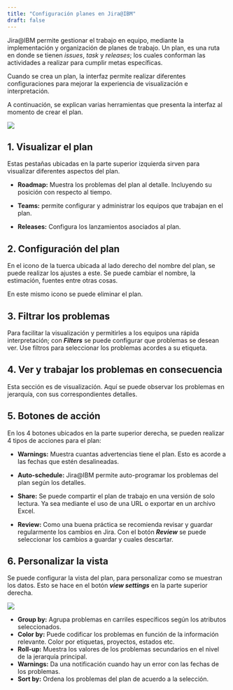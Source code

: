 ```yaml
---
title: "Configuración planes en Jira@IBM"
draft: false
---
```


Jira@IBM permite gestionar el trabajo en equipo, mediante la implementación y organización de planes de trabajo. Un plan, es una ruta en donde se tienen *issues*, *task* y *releases*; los cuales conforman las actividades a realizar para cumplir metas específicas.

Cuando se crea un plan, la interfaz permite realizar diferentes configuraciones para mejorar la experiencia de visualización e interpretación.

A continuación, se explican varias herramientas que presenta la interfaz al momento de crear el plan.

![](images/Configuracion.PNG)

## 1. Visualizar el plan 
Estas pestañas ubicadas en la parte superior izquierda sirven para visualizar diferentes aspectos del plan.

* **Roadmap:** Muestra los problemas del plan al detalle. Incluyendo su posición con respecto al tiempo.

* **Teams:** permite configurar y administrar los equipos que trabajan en el plan.

* **Releases:** Configura los lanzamientos asociados al plan.

## 2. Configuración del plan

En el icono de la tuerca ubicada al lado derecho del nombre del plan, se puede realizar los ajustes a este. Se puede cambiar el nombre, la estimación, fuentes entre otras cosas.

En este mismo icono se puede eliminar el plan.

## 3. Filtrar los problemas

Para facilitar la visualización y permitirles a los equipos una rápida interpretación; con ***Filters*** se puede configurar que problemas se desean ver. Use filtros para seleccionar los problemas acordes a su etiqueta. 

## 4. Ver y trabajar los problemas en consecuencia

Esta sección es de visualización. Aquí se puede observar los problemas en jerarquía, con sus correspondientes detalles.


## 5. Botones de acción

En los 4 botones ubicados en la parte superior derecha, se pueden realizar 4 tipos de acciones para el plan:

* **Warnings:** Muestra cuantas advertencias tiene el plan. Esto es acorde a las fechas que estén desalineadas.

* **Auto-schedule:** Jira@IBM permite auto-programar los problemas del plan según los detalles.

* **Share:** Se puede compartir el plan de trabajo en una versión de solo lectura. Ya sea mediante el uso de una URL o exportar en un archivo Excel.

* **Review:** Como una buena práctica se recomienda revisar y guardar regularmente los cambios en Jira. Con el botón ***Review*** se puede seleccionar los cambios a guardar y cuales descartar.



## 6. Personalizar la vista

Se puede configurar la vista del plan, para personalizar como se muestran los datos. Esto se hace en el botón ***view settings*** en la parte superior derecha.

![](images/Captura.PNG)

*  **Group by:** Agrupa problemas en carriles específicos según los atributos seleccionados.
* **Color by:** Puede codificar los problemas en función de la información relevante. Color por etiquetas, proyectos, estados etc.
* **Roll-up:** Muestra los valores de los problemas secundarios en el nivel de la jerarquía principal.
* **Warnings:** Da una notificación cuando hay un error con las fechas de los problemas.
* **Sort by:** Ordena los problemas del plan de acuerdo a la selección.



